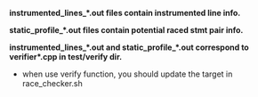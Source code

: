 **instrumented\_lines\_\*.out files contain instrumented line info.**

**static\_profile\_\*.out files contain potential raced stmt pair info.**

**instrumented\_lines\_\*.out and static\_profile\_\*.out correspond to verifier\*.cpp
in test/verify dir.**

*	when use verify function, you should update the target in race_checker.sh